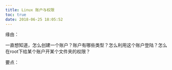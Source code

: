 ```yaml
---
title: Linux 账户与权限
toc: true
date: 2018-06-25 18:05:52
---
```


缘由：

一直想知道，怎么创建一个账户？账户有哪些类型？怎么利用这个账户登陆？怎么在root下给某个账户开某个文件夹的权限？

要点：
